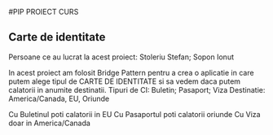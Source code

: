 #PIP PROIECT CURS
## Carte de identitate

Persoane ce au lucrat la acest proiect:
Stoleriu Stefan;
Sopon Ionut

In acest proiect am folosit Bridge Pattern pentru a crea o aplicatie in care putem alege tipul de CARTE DE IDENTITATE si sa vedem daca putem calatorii in anumite destinatii.
Tipuri de CI: Buletin; Pasaport; Viza
Destinatie: America/Canada, EU, Oriunde

Cu Buletinul poti calatorii in EU
Cu Pasaportul poti calatorii oriunde
Cu Viza doar in America/Canada